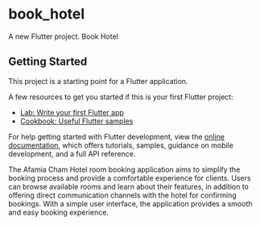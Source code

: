 # book_hotel

A new Flutter project. Book Hotel

## Getting Started

This project is a starting point for a Flutter application.

A few resources to get you started if this is your first Flutter project:

- [Lab: Write your first Flutter app](https://docs.flutter.dev/get-started/codelab)
- [Cookbook: Useful Flutter samples](https://docs.flutter.dev/cookbook)

For help getting started with Flutter development, view the
[online documentation](https://docs.flutter.dev/), which offers tutorials,
samples, guidance on mobile development, and a full API reference.

The Afamia Cham Hotel room booking application aims to simplify the booking process and provide a comfortable experience for clients. Users can browse available rooms and learn about their features, in addition to offering direct communication channels with the hotel for confirming bookings. With a simple user interface, the application provides a smooth and easy booking experience.
